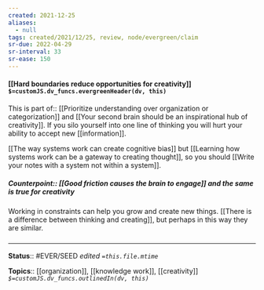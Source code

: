 ```yaml
---
created: 2021-12-25 
aliases:
  - null
tags: created/2021/12/25, review, node/evergreen/claim
sr-due: 2022-04-29
sr-interval: 33
sr-ease: 150
---
```


#### [[Hard boundaries reduce opportunities for creativity]] `$=customJS.dv_funcs.evergreenHeader(dv, this)`

This is 
part of:: [[Prioritize understanding over organization or categorization]] and [[Your second brain should be an inspirational hub of creativity]].
If you silo yourself into one line of thinking you will hurt your ability to accept new [[information]]. 

[[The way systems work can create cognitive bias]] but
[[Learning how systems work can be a gateway to creating thought]],
so you should [[Write your notes with a system not within a system]].

##### Counterpoint:: [[Good friction causes the brain to engage]] and the same is true for creativity

Working in constraints can help you grow and create new things.
[[There is a difference between thinking and creating]], but perhaps in this way they are similar.
### <hr class="footnote"/>

**Status**:: #EVER/SEED 
*edited `=this.file.mtime`*

**Topics**:: [[organization]], [[knowledge work]], [[creativity]]
*`$=customJS.dv_funcs.outlinedIn(dv, this)`*
